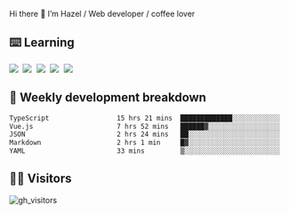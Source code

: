 
Hi there 👋 I’m Hazel / Web developer / coffee lover

## ⌨️ Learning

<samp>
 <a href="https://github.com/vuejs/core"><img src="https://api.iconify.design/logos:vue.svg" /></a>
  <a href="https://github.com/vuejs/core"><img src="https://api.iconify.design/logos:react.svg" /></a>
  <a href="https://github.com/vitejs/vite"><img src="https://api.iconify.design/logos:vitejs.svg" /></a>
  <a href="https://github.com/microsoft/TypeScript"><img src="https://api.iconify.design/logos:typescript-icon.svg" /></a> 
  <a href="https://github.com/unocss/unocss"><img src="https://api.iconify.design/logos:unocss.svg" /></a>
  

</samp>


## 🦀 Weekly development breakdown

<!--START_SECTION:waka-->

```txt
TypeScript                 15 hrs 21 mins  █████████████░░░░░░░░░░░░   51.91 %
Vue.js                     7 hrs 52 mins   ██████▓░░░░░░░░░░░░░░░░░░   26.63 %
JSON                       2 hrs 24 mins   ██░░░░░░░░░░░░░░░░░░░░░░░   08.15 %
Markdown                   2 hrs 1 min     █▓░░░░░░░░░░░░░░░░░░░░░░░   06.84 %
YAML                       33 mins         ▒░░░░░░░░░░░░░░░░░░░░░░░░   01.88 %
```

<!--END_SECTION:waka-->
## 👬🏻 Visitors

![gh_visitors](https://profile-counter.glitch.me/Hazel-Lin/count.svg)

